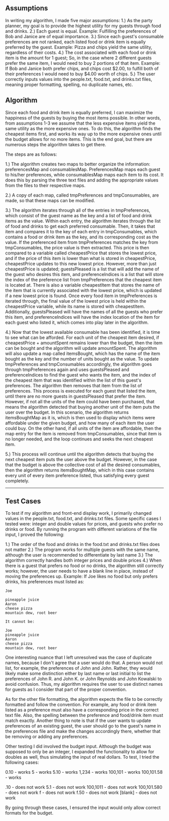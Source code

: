 
Assumptions
-------------

In writing my algorithm, I made five major assumptions:
1.) As the party planner, my goal is to provide the highest utility for my guests through food and drinks.
2.) Each guest is equal.
	Example: Fulfilling the preferences of Bob and Janice are of equal importance.
3.) Since each guest's consumable preferences are not ranked, each listed food or drink item is equally preferred by the guest.
	Example: Pizza and chips yield the same utility, regardless of their costs.
4.) The cost associated with each food or drink item is the amount for 1 guest;
	So, in the case where 2 different guests prefer the same item, I would need to buy 2 portions of that item.
	Example: If Bob and Janice both prefer chips, and chips cost $2.00, to fulfill both of their preferences I would need to buy 	$4.00 worth of chips.
5.) The user correctly inputs values into the people.txt, food.txt, and drinks.txt files, meaning proper formatting, spelling, no 	duplicate names, etc.

Algorithm
-------------

Since each food and drink item is equally preferred, I can maximize the happiness of the guests by buying the most items possible.
In other words, from assumptions 1-3 we assume that the less expensive items yield the same utility as the more expensive ones.
To do this, the algorithm finds the cheapest items first, and works its way up to the more expensive ones until the budget
allows for no more items. This is the end goal, but there are numerous steps the algorithm takes to get there.

The steps are as follows:

1.) The algorithm creates two maps to better organize the information: preferencesMap and consumablesMap.
	PreferencesMap maps each guest to his/her preferences, while consumablesMap maps each item to its cost.
	It does this by parsing the three text files and adding the appropriate values from the files to their respective maps.

2.) A copy of each map, called tmpPreferences and tmpConsumables, are made, so that these maps can be modified.

3.) The algorithm iterates through all of the entries in tmpPreferences, which consist of the guest name as the key
	and a list of food and drink items as the value. Within each entry, the algorithm iterates through the
	list of food and drinks to get each preferred consumable. Then, it takes that item and compares it to the key
	of each entry in tmpConsumables, which contains a food or drink item as the key, and its corresponding cost as the value.
	If the preferenced item from tmpPreferences matches the key from tmpConsumables, the price value is then extracted.
	This price is then compared to a variable called cheapestPrice that stores the lowest price,
	and if the price of this item is lower than what is stored in cheapestPrice, cheapestPrice updates to this new lowest price.
	However, more than just cheapestPrice is updated; guestsPleased is a list that will add the name of the guest who desires this 	item, and preferenceIndices is a list that will store the index of the preference list from tmpPreferences that the 
	cheapest item is located at. There is also a variable cheapestItem that stores the name of the item that is currently
	associated with the lowest price, which is updated if a new lowest price is found. Once every food item in tmpPreferences
	is iterated through, the final value of the lowest price is held within the cheapestPrice variable,
	while its name is stored with cheapestItem. Additionally, guestsPleased will have the names of all the guests
	who prefer this item, and preferenceIndices will have the index location of the item for each guest who listed it,
	which comes into play later in the algorithm.
	
4.) Now that the lowest available consumable has been identified, it is time to see what can be afforded. For each unit
	of the cheapest item desired, if cheapestPrice + amountSpent remains lower than the budget, then the item can be bought
	and the algorithm will update amountSpent. The algorithm will also update a map called itemsBought, which has the name
	of the item bought as the key and the number of units bought as the value. To update tmpPreferences and tmpConsumables 	accordingly, the algorithm goes through tmpPreferences again and uses guestsPleased and preferenceIndices to find the guest who 	wants the item, and the index of the cheapest item that was identified within the list of this guest's preferences.
	The algorithm then removes that item from the list of preferences. This process is executed for each guest that listed the item, 
	until there are no more guests in guestsPleased that prefer the item.
	However, if not all the units of the item could have been purchased, that means the algorithm detected that buying another
	unit of the item puts the user over the budget. In this scenario, the algorithm returns itemsBoughtMap as it is,
	which is then used to display which items were affordable under the given budget, and how many of each item the user could buy.
	On the other hand, if all units of the item are affordable, then the map entry for the item is removed from tmpConsumables, 
	since that item is no longer needed, and the loop continues and seeks the next cheapest item.

5.) This process will continue until the algorithm detects that buying the next cheapest item puts the user above the budget.
	However, in the case that the budget is above the collective cost of all the desired consumables,
	then the algorithm returns itemsBoughtMap, which in this case contains every unit of every item preference
	listed, thus satisfying every guest completely.

------------
Test Cases
------------

To test if my algorithm and front-end display work, I primarily changed values in the people.txt, food.txt, and drinks.txt files.
Some specific cases I tested were: integer and double values for prices, and guests who prefer no drinks or food.
By running the program with different variations of the file input, I proved the following:

1.) The order of the food and drinks in the food.txt and drinks.txt files does not matter
2.) The program works for multiple guests with the same name, although the user is recommended to differentiate by last name
3.) The algorithm correctly handles both integer prices and double prices
4.) When there is a guest that prefers no food or no drinks, the algorithm still correctly works;
	however, the user needs to have a blank line in place, instead of moving the preferences up.
	Example: If Joe likes no food but only prefers drinks, his preferences must listed as:
	
	Joe
	
	pineapple juice
	Aaron
	cheese pizza
	mountain dew, root beer
	
	It cannot be:
	
	Joe
	pineapple juice
	Aaron
	cheese pizza
	mountain dew, root beer
	
One interesting nuance that I left unresolved was the case of duplicate names, because I don't agree that a user would do that.
A person would not list, for example, the preferences of John and John. Rather, they would likely make some distinction either
by last name or last initial to list the preferences of John R. and John K. or John Reynolds and John Kowalski to avoid confusion.
Thus, my algorithm requires the user to use distinct names for guests as I consider that part of the proper convention.

As for the other file formatting, the algorithm expects the file to be correctly formatted and follow the convention.
For example, any food or drink item listed as a preference must also have a corresponding price in the correct text file.
Also, the spelling between the preference and food/drink item must match exactly.
Another thing to note is that if the user wants to update preferences of an existing guest, the user should go to the guest's name
in the preferences file and make the changes accordingly there, whether that be removing or adding any preferences.

Other testing I did involved the budget input. Although the budget was supposed to only be an integer, I expanded the functionality
to allow for doubles as well, thus simulating the input of real dollars. To test, I tried the following cases:

0.10 - works
5 - works
5.10 - works
1,234 - works
100,101 - works
100,101.58 - works

.10 - does not work
5.1 - does not work
100,1011 - does not work
100,101.580 - does not work
f - does not work
f.50 - does not work
[blank] - does not work

By going through these cases, I ensured the input would only allow correct formats for the budget.